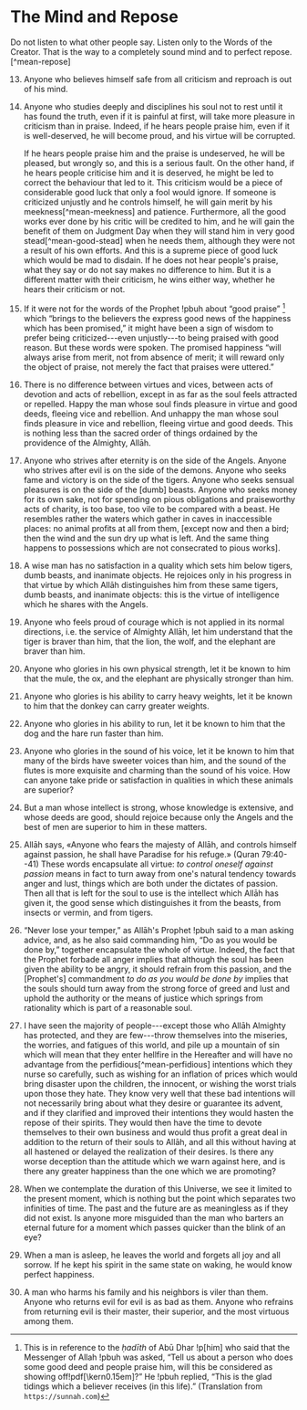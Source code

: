 
# The Mind and Repose

Do not listen to what other people say. Listen only to the Words of the Creator.
That is the way to a completely sound mind and to perfect repose.[^mean-repose]

13. Anyone who believes himself safe from all criticism and reproach is out of
    his mind.

14. Anyone who studies deeply and disciplines his soul not to rest until it has
    found the truth, even if it is painful at first, will take more pleasure in
    criticism than in praise. Indeed, if he hears people praise him, even if it
    is well-deserved, he will become proud, and his virtue will be corrupted.

    If he hears people praise him and the praise is undeserved, he will be
    pleased, but wrongly so, and this is a serious fault. On the other hand, if
    he hears people criticise him and it is deserved, he might be led to correct
    the behaviour that led to it. This criticism would be a piece of
    considerable good luck that only a fool would ignore. If someone is
    criticized unjustly and he controls himself, he will gain merit by his
    meekness[^mean-meekness] and patience. Furthermore, all the good works ever
    done by his critic will be credited to him, and he will gain the benefit of
    them on Judgment Day when they will stand him in very good
    stead[^mean-good-stead] when he needs them, although they were not a result
    of his own efforts. And this is a supreme piece of good luck which would be
    mad to disdain. If he does not hear people's praise, what they say or do not
    say makes no difference to him. But it is a different matter with their
    criticism, he wins either way, whether he hears their criticism or not.

15. If it were not for the words of the Prophet !pbuh about “good praise”
    [^hadith-praise] which “brings to the believers the express good news of the
    happiness which has been promised,” it might have been a sign of wisdom to
    prefer being criticized---even unjustly---to being praised with good reason.
    But these words were spoken. The promised happiness “will always arise from
    merit, not from absence of merit; it will reward only the object of praise,
    not merely the fact that praises were uttered.”

[^hadith-praise]: This is in reference to the _ḥadīth_ of Abū Dhar !p[him] who
said that the Messenger of Allah !pbuh was asked, “Tell us about a person who
does some good deed and people praise him, will this be considered as showing
off!pdf[\kern0.15em]?” He !pbuh replied, “This is the glad tidings which a
believer receives (in this life).” (Translation from `https://sunnah.com`)

16. There is no difference between virtues and vices, between acts of devotion
    and acts of rebellion, except in as far as the soul feels attracted or
    repelled. Happy the man whose soul finds pleasure in virtue and good deeds,
    fleeing vice and rebellion. And unhappy the man whose soul finds pleasure in
    vice and rebellion, fleeing virtue and good deeds. This is nothing less than
    the sacred order of things ordained by the providence of the Almighty,
    Allāh.

17. Anyone who strives after eternity is on the side of the Angels. Anyone who
    strives after evil is on the side of the demons. Anyone who seeks fame and
    victory is on the side of the tigers. Anyone who seeks sensual pleasures is
    on the side of the [dumb] beasts. Anyone who seeks money for its own sake,
    not for spending on pious obligations and praiseworthy acts of charity, is
    too base, too vile to be compared with a beast. He resembles rather the
    waters which gather in caves in inaccessible places: no animal profits at
    all from them, [except now and then a bird; then the wind and the sun dry up
    what is left. And the same thing happens to possessions which are not
    consecrated to pious works].

18. A wise man has no satisfaction in a quality which sets him below tigers,
    dumb beasts, and inanimate objects. He rejoices only in his progress in that
    virtue by which Allāh distinguishes him from these same tigers, dumb beasts,
    and inanimate objects: this is the virtue of intelligence which he shares
    with the Angels.

19. Anyone who feels proud of courage which is not applied in its normal
    directions, i.e. the service of Almighty Allāh, let him understand that the
    tiger is braver than him, that the lion, the wolf, and the elephant are
    braver than him.

20. Anyone who glories in his own physical strength, let it be known to him that
    the mule, the ox, and the elephant are physically stronger than him.

21. Anyone who glories is his ability to carry heavy weights, let it be known to
    him that the donkey can carry greater weights.

22. Anyone who glories in his ability to run, let it be known to him that the
    dog and the hare run faster than him.

23. Anyone who glories in the sound of his voice, let it be known to him that
    many of the birds have sweeter voices than him, and the sound of the flutes
    is more exquisite and charming than the sound of his voice. How can anyone
    take pride or satisfaction in qualities in which these animals are superior?

24. But a man whose intellect is strong, whose knowledge is extensive, and whose
    deeds are good, should rejoice because only the Angels and the best of men
    are superior to him in these matters.

25. Allāh says, «Anyone who fears the majesty of Allāh, and controls himself
    against passion, he shall have Paradise for his refuge.» (Quran 79:40--41)
    These words encapsulate all virtue: _to control oneself against passion_
    means in fact to turn away from one's natural tendency towards anger and
    lust, things which are both under the dictates of passion. Then all that is
    left for the soul to use is the intellect which Allāh has given it, the good
    sense which distinguishes it from the beasts, from insects or vermin, and
    from tigers.

26. “Never lose your temper,” as Allāh's Prophet !pbuh said to a man asking
    advice, and, as he also said commanding him, “Do as you would be done by,”
    together encapsulate the whole of virtue. Indeed, the fact that the Prophet
    forbade all anger implies that although the soul has been given the ability
    to be angry, it should refrain from this passion, and the [Prophet's]
    commandment _to do as you would be done by_ implies that the souls should
    turn away from the strong force of greed and lust and uphold the authority
    or the means of justice which springs from rationality which is part of a
    reasonable soul.

27. I have seen the majority of people---except those who Allāh Almighty has
    protected, and they are few---throw themselves into the miseries, the
    worries, and fatigues of this world, and pile up a mountain of sin which
    will mean that they enter hellfire in the Hereafter and will have no
    advantage from the perfidious[^mean-perfidious] intentions which they nurse
    so carefully, such as wishing for an inflation of prices which would bring
    disaster upon the children, the innocent, or wishing the worst trials upon
    those they hate. They know very well that these bad intentions will not
    necessarily bring about what they desire or guarantee its advent, and if
    they clarified and improved their intentions they would hasten the repose of
    their spirits. They would then have the time to devote themselves to their
    own business and would thus profit a great deal in addition to the return of
    their souls to Allāh, and all this without having at all hastened or delayed
    the realization of their desires. Is there any worse deception than the
    attitude which we warn against here, and is there any greater happiness than
    the one which we are promoting?

28. When we contemplate the duration of this Universe, we see it limited to the
    present moment, which is nothing but the point which separates two
    infinities of time. The past and the future are as meaningless as if they
    did not exist. Is anyone more misguided than the man who barters an eternal
    future for a moment which passes quicker than the blink of an eye?

29. When a man is asleep, he leaves the world and forgets all joy and all
    sorrow. If he kept his spirit in the same state on waking, he would know
    perfect happiness.

30. A man who harms his family and his neighbors is viler than them. Anyone who
    returns evil for evil is as bad as them. Anyone who refrains from returning
    evil is their master, their superior, and the most virtuous among them.


